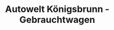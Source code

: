 ---
title: "Autowelt Königsbrunn - Gebrauchtwagen"
url: /koenigsbrunn/autowelt-koenigsbrunn-gebrauchtwagen/
shop: Autohaus
---